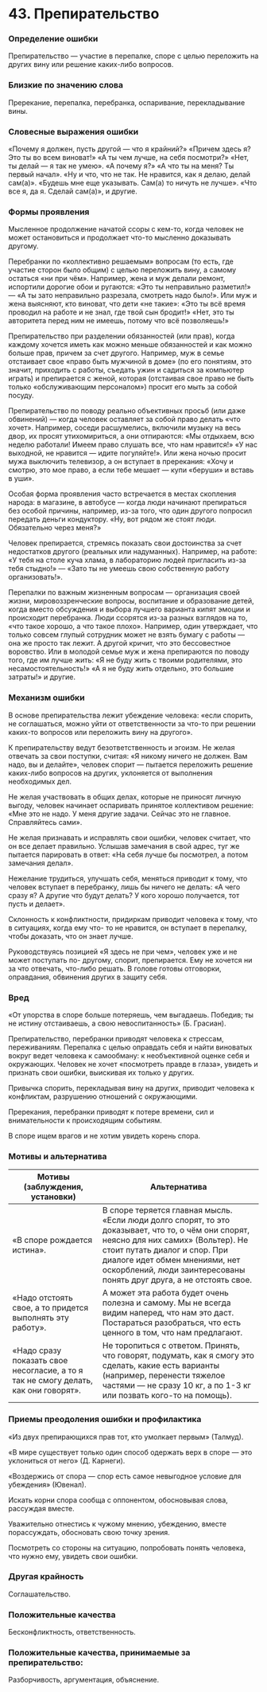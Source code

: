 # 43. Препирательство 

### Определение ошибки 
Препирательство — участие в перепалке, споре с целью переложить на других вину или решение каких-либо вопросов. 

### Близкие по значению слова 
Пререкание, перепалка, перебранка, оспаривание, перекладывание вины. 

### Словесные выражения ошибки 
«Почему я должен, пусть другой — что я крайний?» 
«Причем здесь я? Это ты во всем виноват!» 
«А ты чем лучше, на себя посмотри?» 
«Нет, ты делай — я так не умею». 
«А почему я?» 
«А что ты на меня? Ты первый начал». 
«Ну и что, что не так. Не нравится, как я делаю, делай сам(а)». 
«Будешь мне еще указывать. Сам(а) то ничуть не лучше». 
«Что все я, да я. Сделай сам(а)», и другие. 

### Формы проявления 
Мысленное продолжение начатой ссоры с кем-то, когда человек не может остановиться и продолжает что-то мысленно доказывать другому. 

Перебранки по «коллективно решаемым» вопросам (то есть, где участие сторон было общим) с целью переложить вину, а самому остаться «ни при чём». Например, жена и муж делали ремонт, испортили дорогие обои и ругаются: «Это ты неправильно разметил!» — «А ты зато неправильно разрезала, смотреть надо было!». Или муж и жена выясняют, кто виноват, что дети «не такие»: «Это ты всё время проводил на работе и не знал, где твой сын бродит!» «Нет, это ты авторитета перед ним не имеешь, потому что всё позволяешь!» 

Препирательство при разделении обязанностей (или прав), когда каждому хочется иметь как можно меньше обязанностей и как можно больше прав, причем за счет другого. Например, муж в семье отстаивает свое «право быть мужчиной в доме» (по его понятиям, это значит, приходить с работы, съедать ужин и садиться за компьютер играть) и препирается с женой, которая (отстаивая свое право не быть только «обслуживающим персоналом») просит его мыть за собой посуду. 

Препирательство по поводу реально объективных просьб (или даже обвинений) — когда человек оставляет за собой право делать «что хочет». Например, соседи расшумелись, включили музыку на весь двор, их просят утихомириться, а они отпираются: «Мы отдыхаем, всю неделю работали! Имеем право слушать все, что нам нравится!» «У нас выходной, не нравится — идите погуляйте!». Или жена ночью просит мужа выключить телевизор, а он вступает в пререкания: «Хочу и смотрю, это мое право, а если тебе мешает — купи «беруши» и вставь в уши». 

Особая форма проявления часто встречается в местах скопления народа: в магазине, в автобусе — когда люди начинают препираться без особой причины, например, из-за того, что один другого попросил передать деньги кондуктору. «Ну, вот рядом же стоят люди. Обязательно через меня?» 

Человек препирается, стремясь показать свои достоинства за счет недостатков другого (реальных или надуманных). Например, на работе: «У тебя на столе куча хлама, в лабораторию людей пригласить из-за тебя стыдно!» — «Зато ты не умеешь свою собственную работу организовать!». 

Перепалки по важным жизненным вопросам — организация своей жизни, мировоззренческие вопросы, воспитание и образование детей, когда вместо обсуждения и выбора лучшего варианта кипят эмоции и происходит перебранка. Люди ссорятся из-за разных взглядов на то, «что такое хорошо, а что такое плохо». Например, один утверждает, что только совсем глупый сотрудник может не взять бумагу с работы — она же просто так лежит. А другой кричит, что это бессовестное воровство. Или в молодой семье муж и жена препираются по поводу того, где им лучше жить: «Я не буду жить с твоими родителями, это несамостоятельность!» «А я не буду жить отдельно, это большие затраты!» и другие. 

### Механизм ошибки 
В основе препирательства лежит убеждение человека: «если спорить, не соглашаться, можно уйти от ответственности за что-то при решении каких-то вопросов или переложить вину на другого». 

К препирательству ведут безответственность и эгоизм. Не желая отвечать за свои поступки, считая: «Я никому ничего не должен. Вам надо, вы и делайте», человек спорит — пытается переложить решение каких-либо вопросов на других, уклоняется от выполнения необходимых дел. 

Не желая участвовать в общих делах, которые не приносят личную выгоду, человек начинает оспаривать принятое коллективом решение: «Мне это не надо. У меня другие задачи. Сейчас это не главное. Справляйтесь сами». 

Не желая признавать и исправлять свои ошибки, человек считает, что он все делает правильно. Услышав замечания в свой адрес, туг же пытается парировать в ответ: «На себя лучше бы посмотрел, а потом замечания делал». 

Нежелание трудиться, улучшать себя, меняться приводит к тому, что человек вступает в перебранку, лишь бы ничего не делать: «А чего сразу я? А другие что будут делать? У кого хорошо получается, тот пусть и делает». 

Склонность к конфликтности, придиркам приводит человека к тому, что в ситуациях, когда ему что- то не нравится, он вступает в перепалку, чтобы доказать, что он знает лучше. 

Руководствуясь позицией «Я здесь не при чем», человек уже и не может поступать по- другому, спорит, препирается. Ему не хочется ни за что отвечать, что-либо решать. В голове готовы отговорки, оправдания, обвинения других в защиту себя. 

### Вред 
«От упорства в споре больше потеряешь, чем выгадаешь. Победив; ты не истину отстаиваешь, а свою невоспитанность» (Б. Грасиан). 

Препирательство, перебранки приводят человека к стрессам, переживаниям. Перепалка с целью оправдать себя и найти виноватых вокруг ведет человека к самообману: к необъективной оценке себя и окружающих. Человек не хочет «посмотреть правде в глаза», увидеть и признать свои ошибки, выискивая их только у других. 

Привычка спорить, перекладывая вину на других, приводит человека к конфликтам, разрушению отношений с окружающими. 

Пререкания, перебранки приводят к потере времени, сил и внимательности к происходящим событиям. 

В споре ищем врагов и не хотим увидеть корень спора. 

### Мотивы и альтернатива 
Мотивы (заблуждения, установки) | Альтернатива 
--- | ---
«В споре рождается истина». | В споре теряется главная мысль. «Если люди долго спорят, то это доказывает, что то, о чём они спорят, неясно для них самих» (Вольтер). Не стоит путать диалог и спор. При диалоге идет обмен мнениями, нет оскорблений, люди заинтересованы понять друг друга, а не отстоять свое. 
«Надо отстоять свое, а то придется выполнять эту работу». | А может эта работа будет очень полезна и самому. Мы не всегда видим наперед, что нам это даст. Постараться разобраться, что есть ценного в том, что нам предлагают. 
«Надо сразу показать свое несогласие, а то я так не смогу делать, как они говорят». | Не торопиться с ответом. Принять, что говорят, подумать, как я смогу это сделать, какие есть варианты (например, перенести тяжелое частями — не сразу 10 кг, а по 1-3 кг или позвать кого-то на помощь). 

### Приемы преодоления ошибки и профилактика 
«Из двух препирающихся прав тот, кто умолкает первым» (Талмуд). 

«В мире существует только один способ одержать верх в споре — это уклониться от него» (Д. Карнеги). 

«Воздержись от спора — спор есть самое невыгодное условие для убеждения» (Ювенал). 

Искать корни спора сообща с оппонентом, обосновывая слова, рассуждая вместе. 

Уважительно отнестись к чужому мнению, убеждению, вместе порассуждать, обосновать свою точку зрения. 

Посмотреть со стороны на ситуацию, попробовать понять человека, что нужно ему, увидеть свои ошибки. 

### Другая крайность 
Соглашательство. 

### Положительные качества 
Бесконфликтность, ответственность. 

### Положительные качества, принимаемые за препирательство: 
Разборчивость, аргументация, объяснение.